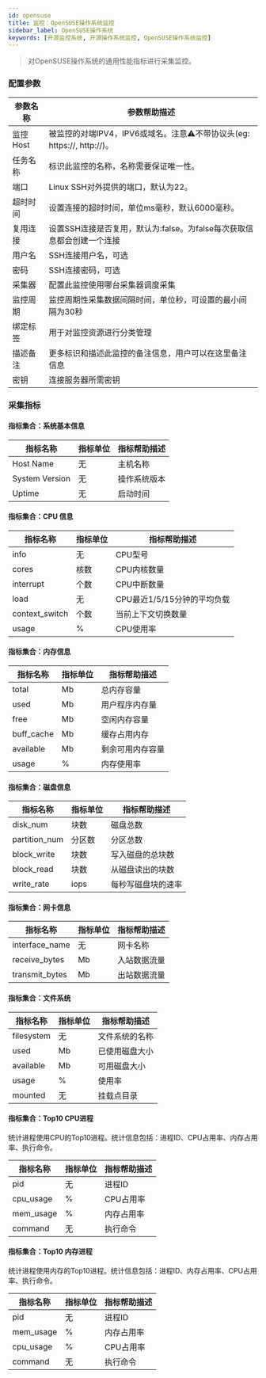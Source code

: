 ```yaml
---
id: opensuse
title: 监控：OpenSUSE操作系统监控    
sidebar_label: OpenSUSE操作系统    
keywords: [开源监控系统, 开源操作系统监控, OpenSUSE操作系统监控]
---
```

> 对OpenSUSE操作系统的通用性能指标进行采集监控。

### 配置参数


| 参数名称 | 参数帮助描述                                               |
| -------- |------------------------------------------------------|
| 监控Host | 被监控的对端IPV4，IPV6或域名。注意⚠️不带协议头(eg: https://, http://)。 |
| 任务名称 | 标识此监控的名称，名称需要保证唯一性。                                  |
| 端口     | Linux SSH对外提供的端口，默认为22。                              |
| 超时时间 | 设置连接的超时时间，单位ms毫秒，默认6000毫秒。                           |
| 复用连接 | 设置SSH连接是否复用，默认为:false。为false每次获取信息都会创建一个连接           |
| 用户名   | SSH连接用户名，可选                                          |
| 密码     | SSH连接密码，可选                                           |
| 采集器   | 配置此监控使用哪台采集器调度采集                                     |
| 监控周期 | 监控周期性采集数据间隔时间，单位秒，可设置的最小间隔为30秒                       |
| 绑定标签 | 用于对监控资源进行分类管理                                        |
| 描述备注 | 更多标识和描述此监控的备注信息，用户可以在这里备注信息                          |
| 密钥     | 连接服务器所需密钥                                            |

### 采集指标

#### 指标集合：系统基本信息


| 指标名称       | 指标单位 | 指标帮助描述 |
| -------------- | -------- | ------------ |
| Host Name      | 无       | 主机名称     |
| System Version | 无       | 操作系统版本 |
| Uptime         | 无       | 启动时间     |

#### 指标集合：CPU 信息


| 指标名称       | 指标单位 | 指标帮助描述                |
| -------------- | -------- | --------------------------- |
| info           | 无       | CPU型号                     |
| cores          | 核数     | CPU内核数量                 |
| interrupt      | 个数     | CPU中断数量                 |
| load           | 无       | CPU最近1/5/15分钟的平均负载 |
| context_switch | 个数     | 当前上下文切换数量          |
| usage          | %        | CPU使用率                   |

#### 指标集合：内存信息


| 指标名称   | 指标单位 | 指标帮助描述     |
| ---------- | -------- | ---------------- |
| total      | Mb       | 总内存容量       |
| used       | Mb       | 用户程序内存量   |
| free       | Mb       | 空闲内存容量     |
| buff_cache | Mb       | 缓存占用内存     |
| available  | Mb       | 剩余可用内存容量 |
| usage      | %        | 内存使用率       |

#### 指标集合：磁盘信息


| 指标名称      | 指标单位 | 指标帮助描述       |
| ------------- | -------- | ------------------ |
| disk_num      | 块数     | 磁盘总数           |
| partition_num | 分区数   | 分区总数           |
| block_write   | 块数     | 写入磁盘的总块数   |
| block_read    | 块数     | 从磁盘读出的块数   |
| write_rate    | iops     | 每秒写磁盘块的速率 |

#### 指标集合：网卡信息


| 指标名称       | 指标单位 | 指标帮助描述      |
| -------------- |------|-------------|
| interface_name | 无    | 网卡名称        |
| receive_bytes  | Mb   | 入站数据流量  |
| transmit_bytes | Mb   | 出站数据流量 |

#### 指标集合：文件系统


| 指标名称   | 指标单位 | 指标帮助描述   |
| ---------- | -------- | -------------- |
| filesystem | 无       | 文件系统的名称 |
| used       | Mb       | 已使用磁盘大小 |
| available  | Mb       | 可用磁盘大小   |
| usage      | %        | 使用率         |
| mounted    | 无       | 挂载点目录     |



#### 指标集合：Top10 CPU进程

统计进程使用CPU的Top10进程。统计信息包括：进程ID、CPU占用率、内存占用率、执行命令。


| 指标名称  | 指标单位 | 指标帮助描述 |
| --------- | -------- | ------------ |
| pid       | 无       | 进程ID       |
| cpu_usage | %        | CPU占用率    |
| mem_usage | %        | 内存占用率   |
| command   | 无       | 执行命令     |

#### 指标集合：Top10 内存进程

统计进程使用内存的Top10进程。统计信息包括：进程ID、内存占用率、CPU占用率、执行命令。


| 指标名称  | 指标单位 | 指标帮助描述 |
| --------- | -------- | ------------ |
| pid       | 无       | 进程ID       |
| mem_usage | %        | 内存占用率   |
| cpu_usage | %        | CPU占用率    |
| command   | 无       | 执行命令     |
